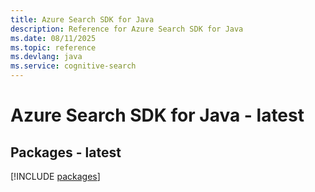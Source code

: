 ```yaml
---
title: Azure Search SDK for Java
description: Reference for Azure Search SDK for Java
ms.date: 08/11/2025
ms.topic: reference
ms.devlang: java
ms.service: cognitive-search
---
```

# Azure Search SDK for Java - latest
## Packages - latest
[!INCLUDE [packages](search-index.md)]